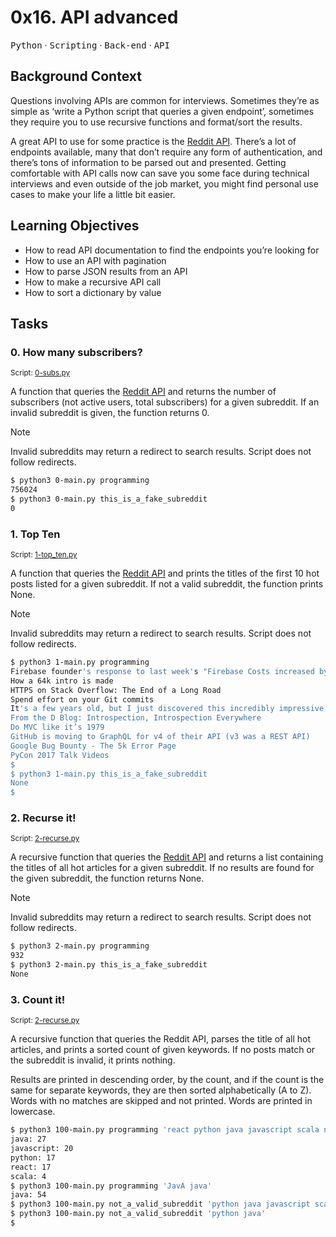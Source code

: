 # 0x16. API advanced

<kbd>Python</kbd> &middot; <kbd>Scripting</kbd> &middot; <kbd>Back-end</kbd> &middot; <kbd>API<kbd>

## Background Context
Questions involving APIs are common for interviews. Sometimes they’re as simple as ‘write a Python script that queries a given endpoint’, sometimes they require you to use recursive functions and format/sort the results.

A great API to use for some practice is the [Reddit API](https://intranet.alxswe.com/rltoken/b-4nD6hwEeNYTwYl5yWNwA). There’s a lot of endpoints available, many that don’t require any form of authentication, and there’s tons of information to be parsed out and presented. Getting comfortable with API calls now can save you some face during technical interviews and even outside of the job market, you might find personal use cases to make your life a little bit easier.

## Learning Objectives
* How to read API documentation to find the endpoints you’re looking for
* How to use an API with pagination
* How to parse JSON results from an API
* How to make a recursive API call
* How to sort a dictionary by value

## Tasks

### 0. How many subscribers?

<small>Script: [0-subs.py](https://github.com/Jarabi/alx-system_engineering-devops/blob/main/0x16-api_advanced/0-subs.py)</small>

A function that queries the [Reddit API](https://intranet.alxswe.com/rltoken/b-4nD6hwEeNYTwYl5yWNwA) and returns the number of subscribers (not active users, total subscribers) for a given subreddit. If an invalid subreddit is given, the function returns 0.

> [!NOTE]
> Invalid subreddits may return a redirect to search results. Script does not follow redirects.

```bash
$ python3 0-main.py programming
756024
$ python3 0-main.py this_is_a_fake_subreddit
0
```

### 1. Top Ten

<small>Script: [1-top_ten.py](https://github.com/Jarabi/alx-system_engineering-devops/blob/main/0x16-api_advanced/1-top_ten.py)</small>

A function that queries the [Reddit API](https://intranet.alxswe.com/rltoken/b-4nD6hwEeNYTwYl5yWNwA) and prints the titles of the first 10 hot posts listed for a given subreddit. If not a valid subreddit, the function prints None.

> [!NOTE]
> Invalid subreddits may return a redirect to search results. Script does not follow redirects.

```bash
$ python3 1-main.py programming
Firebase founder's response to last week's "Firebase Costs increased by 7000%!"
How a 64k intro is made
HTTPS on Stack Overflow: The End of a Long Road
Spend effort on your Git commits
It's a few years old, but I just discovered this incredibly impressive video of researchers reconstructing sounds from video information alone
From the D Blog: Introspection, Introspection Everywhere
Do MVC like it’s 1979
GitHub is moving to GraphQL for v4 of their API (v3 was a REST API)
Google Bug Bounty - The 5k Error Page
PyCon 2017 Talk Videos
$
$ python3 1-main.py this_is_a_fake_subreddit
None
$ 
```

### 2. Recurse it!

<small>Script: [2-recurse.py](https://github.com/Jarabi/alx-system_engineering-devops/blob/main/0x16-api_advanced/2-recurse.py)</small>

A recursive function that queries the [Reddit API](https://intranet.alxswe.com/rltoken/b-4nD6hwEeNYTwYl5yWNwA) and returns a list containing the titles of all hot articles for a given subreddit. If no results are found for the given subreddit, the function returns None.

> [!NOTE]
> Invalid subreddits may return a redirect to search results. Script does not follow redirects.

```bash
$ python3 2-main.py programming
932
$ python3 2-main.py this_is_a_fake_subreddit
None
```

### 3. Count it!
<small>Script: [2-recurse.py](https://github.com/Jarabi/alx-system_engineering-devops/blob/main/0x16-api_advanced/2-recurse.py)</small>

A recursive function that queries the Reddit API, parses the title of all hot articles, and prints a sorted count of given keywords. If no posts match or the subreddit is invalid, it prints nothing.

Results are printed in descending order, by the count, and if the count is the same for separate keywords, they are then sorted alphabetically (A to Z). Words with no matches are skipped and not printed. Words are printed in lowercase.

```bash
$ python3 100-main.py programming 'react python java javascript scala no_results_for_this_one'
java: 27
javascript: 20
python: 17
react: 17
scala: 4
$ python3 100-main.py programming 'JavA java'
java: 54
$ python3 100-main.py not_a_valid_subreddit 'python java javascript scala no_results_for_this_one'
$ python3 100-main.py not_a_valid_subreddit 'python java'
$
```
